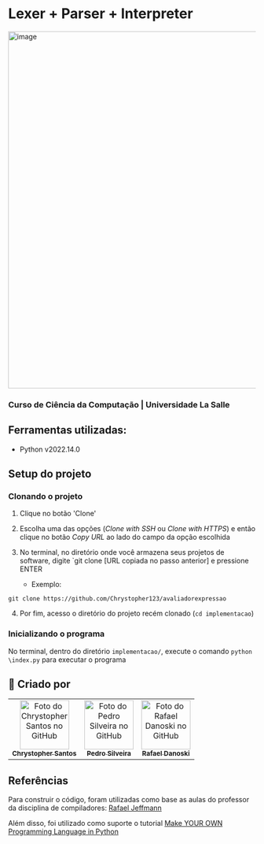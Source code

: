 # Lexer + Parser + Interpreter

<img width="725" alt="image" src="https://user-images.githubusercontent.com/103464810/191878379-3037e970-8c22-4725-a2b0-41ce46a04f98.png">



### Curso de Ciência da Computação | Universidade La Salle

## Ferramentas utilizadas:

- Python v2022.14.0

## Setup do projeto

### Clonando o projeto

1. Clique no botão 'Clone'
2. Escolha uma das opções (_Clone with SSH_ ou _Clone with HTTPS_) e então clique no botão _Copy URL_ ao lado do campo da opção escolhida
3. No terminal, no diretório onde você armazena seus projetos de software, digite `git clone [URL copiada no passo anterior] e pressione ENTER

     - Exemplo: 
```
git clone https://github.com/Chrystopher123/avaliadorexpressao
```
4. Por fim, acesso o diretório do projeto recém clonado (`cd implementacao`)

### Inicializando o programa

No terminal, dentro do diretório `implementacao/`, execute o comando `python \index.py` para executar o programa

## 🚀 Criado por

<table>
  <tr>
    <td align="center">
      <a href="#">
        <img src="https://avatars.githubusercontent.com/u/103464810?v=4" width="100px;" alt="Foto do Chrystopher Santos no GitHub"/><br>
        <sub>
          <b>Chrystopher Santos</b>
        </sub>
      </a>
    </td>
    <td align="center">
      <a href="#">
        <img src="https://avatars.githubusercontent.com/u/34385801?v=4" width="100px;" alt="Foto do Pedro Silveira no GitHub"/><br>
        <sub>
          <b>Pedro Silveira</b>
        </sub>
      </a>
    </td>
    <td align="center">
      <a href="#">
        <img src="https://avatars.githubusercontent.com/u/62523735?v=4" width="100px;" alt="Foto do Rafael Danoski no GitHub"/><br>
        <sub>
          <b>Rafael Danoski</b>
        </sub>
      </a>
    </td>
  </tr>
</table>

## Referências

Para construir o código, foram utilizadas como base as aulas do professor da disciplina de compiladores: [Rafael Jeffmann](https://github.com/rafasgj)

Além disso, foi utilizado como suporte o tutorial [Make YOUR OWN Programming Language in Python](https://www.youtube.com/playlist?list=PLZQftyCk7_SdoVexSmwy_tBgs7P0b97yD)
